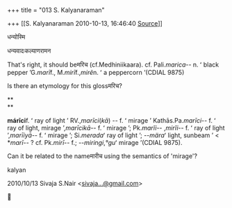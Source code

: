 +++
title = "013 S. Kalyanaraman"

+++
[[S. Kalyanaraman	2010-10-13, 16:46:40 [Source](https://groups.google.com/g/bvparishat/c/0H3OqQY4OQE)]]



धन्योस्मि

धन्यवादःकल्याणरामन

  

That's right, it should beमरिच (cf.Medhiniikaara). cf. Pali.*marica*-- n. ʻ black pepper ʼG.*marī*f., M.*mirī*f.,*mirẽ*n. ʻ a peppercorn ʼ(CDIAL 9875)

  

Is there an etymology for this glossमरिच?

**  
**

**márīci**f. ʻ ray of light ʼ RV.,*marīci*(*kā*) -- f. ʻ mirage ʼ Kathās.Pa.*marīci*-- f. ʻ ray of light, mirage ʼ,*marīcikā*-- f. ʻ mirage ʼ; Pk.*marĭi*-- ,*mirĭi*-- f. ʻ ray of light ʼ,*marīiyā*-- f. ʻ mirage ʼ; Si.*merada*ʻ ray of light ʼ; --*mära*ʻ light, sunbeam ʼ \< \**marī*-- ? cf. Pk.*mirī*-- f.; --*miringi*,*°gu*ʻ mirage ʼ(CDIAL 9875).

  

Can it be related to the nameमारीच using the semantics of 'mirage'?

  

kalyan

  

2010/10/13 Sivaja S.Nair \<[sivaja...@gmail.com]()\>



